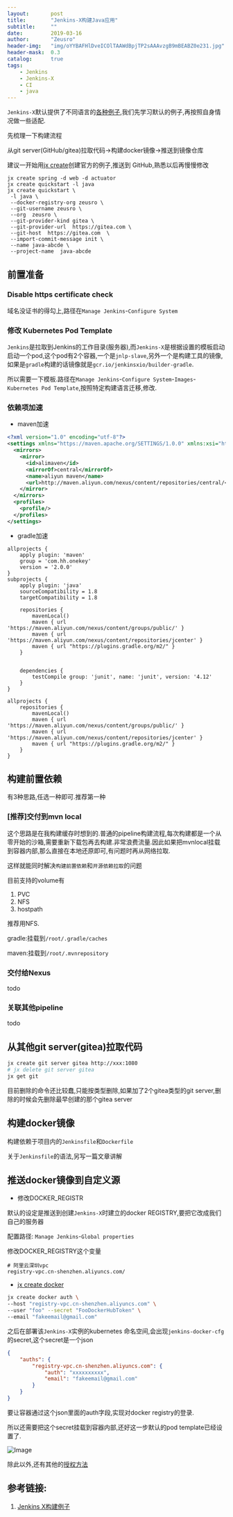```yaml
---
layout:       post
title:        "Jenkins-X构建Java应用"
subtitle:     ""
date:         2019-03-16
author:       "Zeusro"
header-img:   "img/oYYBAFHlDveICOlTAAWdBpjTP2sAAAvzgB9mBEABZ0e231.jpg"
header-mask:  0.3
catalog:      true
tags:
    - Jenkins
    - Jenkins-X
    - CI
    - java
---
```



`Jenkins-X`默认提供了不同语言的[各种例子](https://jenkins.io/doc/pipeline/tour/hello-world/#examples),我们先学习默认的例子,再按照自身情况做一些适配.

先梳理一下构建流程

从git server(GitHub/gitea)拉取代码->构建docker镜像->推送到镜像仓库

建议一开始用[jx create](https://jenkins-x.io/commands/jx_create_quickstart/)创建官方的例子,推送到  GitHub,熟悉以后再慢慢修改

```
jx create spring -d web -d actuator
jx create quickstart -l java
jx create quickstart \
 -l java \
 --docker-registry-org zeusro \
 --git-username zeusro \
 --org  zeusro \
 --git-provider-kind gitea \
 --git-provider-url  https://gitea.com \
 --git-host  https://gitea.com  \
 --import-commit-message init \
 --name java-abcde \
 --project-name  java-abcde
```

## 前置准备

### Disable https certificate check

域名没证书的得勾上,路径在`Manage Jenkins`-`Configure System`

### 修改 Kubernetes Pod Template

`Jenkins`是拉取到Jenkins的工作目录(服务器),而`Jenkins-X`是根据设置的模板启动启动一个pod,这个pod有2个容器,一个是`jnlp-slave`,另外一个是构建工具的镜像,如果是`gradle`构建的话镜像就是`gcr.io/jenkinsxio/builder-gradle`.

所以需要一下模板.路径在`Manage Jenkins`-`Configure System`-`Images`-`Kubernetes Pod Template`,按照特定构建语言迁移,修改.


### 依赖项加速

- maven加速

```xml
<?xml version="1.0" encoding="utf-8"?>
<settings xmlns="https://maven.apache.org/SETTINGS/1.0.0" xmlns:xsi="https://www.w3.org/2001/XMLSchema-instance" xsi:schemaLocation="http://maven.apache.org/SETTINGS/1.0.0 http://maven.apache.org/xsd/settings-1.0.0.xsd">
  <mirrors>
    <mirror>
      <id>alimaven</id>
      <mirrorOf>central</mirrorOf>
      <name>aliyun maven</name>
      <url>http://maven.aliyun.com/nexus/content/repositories/central/</url>
    </mirror>
  </mirrors>
  <profiles>
    <profile/>
  </profiles>
</settings>
```

- gradle加速

```
allprojects {
    apply plugin: 'maven'
    group = 'com.hh.onekey'
    version = '2.0.0'
}
subprojects {
    apply plugin: 'java'
    sourceCompatibility = 1.8
    targetCompatibility = 1.8

    repositories {
        mavenLocal()
        maven { url 'https://maven.aliyun.com/nexus/content/groups/public/' }
        maven { url 'https://maven.aliyun.com/nexus/content/repositories/jcenter' }
        maven { url "https://plugins.gradle.org/m2/" }
    }


    dependencies {
        testCompile group: 'junit', name: 'junit', version: '4.12'
    }
}

allprojects {
    repositories {
        mavenLocal()
        maven { url 'https://maven.aliyun.com/nexus/content/groups/public/' }
        maven { url 'https://maven.aliyun.com/nexus/content/repositories/jcenter' }
        maven { url "https://plugins.gradle.org/m2/" }
    }
}
```


## 构建前置依赖

有3种思路,任选一种即可.推荐第一种

### [推荐]交付到mvn local

这个思路是在我构建缓存时想到的.普通的pipeline构建流程,每次构建都是一个从零开始的沙箱,需要重新下载包再去构建.非常浪费流量.因此如果把mvnlocal挂载到容器内部,那么直接在本地还原即可,有问题时再从网络拉取.

这样就能同时解决`构建前置依赖`和`开源依赖拉取`的问题

目前支持的volume有

1. PVC
1. NFS
1. hostpath

推荐用NFS.

gradle:挂载到`/root/.gradle/caches`

maven:挂载到`/root/.mvnrepository`


### 交付给Nexus

todo

### 关联其他pipeline

todo

## 从其他git server(gitea)拉取代码

```bash
jx create git server gitea http://xxx:1080
# jx delete git server gitea
jx get git
```

目前删除的命令还比较蠢,只能按类型删除,如果加了2个gitea类型的git server,删除的时候会先删除最早创建的那个gitea server




## 构建docker镜像

构建依赖于项目内的`Jenkinsfile`和`Dockerfile`

关于`Jenkinsfile`的语法,另写一篇文章讲解


## 推送docker镜像到自定义源

- 修改DOCKER_REGISTR

默认的设定是推送到创建`Jenkins-X`时建立的docker REGISTRY,要把它改成我们自己的服务器

配置路径: `Manage Jenkins`-`Global properties`

修改DOCKER_REGISTRY这个变量

```
# 阿里云深圳vpc
registry-vpc.cn-shenzhen.aliyuncs.com/
```

- [jx create docker](https://jenkins-x.io/commands/jx_create_docker/)

```bash
jx create docker auth \
--host "registry-vpc.cn-shenzhen.aliyuncs.com" \
--user "foo" --secret "FooDockerHubToken" \
--email "fakeemail@gmail.com"
```

之后在部署该`Jenkins-X`实例的kubernetes 命名空间,会出现`jenkins-docker-cfg`的secret,这个secret是一个json

```json
{
	"auths": {
		"registry-vpc.cn-shenzhen.aliyuncs.com": {
			"auth": "xxxxxxxxxx",
			"email": "fakeemail@gmail.com"
		}
	}
}
```

要让容器通过这个json里面的auth字段,实现对docker registry的登录.

所以还需要把这个secret挂载到容器内部,还好这一步默认的pod template已经设置了.

![Image](/img/in-post/jenkins-x-build-java/volume-jenkins-docker-cfg.png)


除此以外,还有其他的[授权方法](https://github.com/jenkins-x/jx-docs/blob/master/content/architecture/docker-registry.md)


## 参考链接:

1. [Jenkins X构建例子](https://github.com/jenkins-x-buildpacks/jenkins-x-kubernetes/tree/master/packs)

